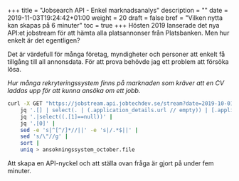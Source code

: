 +++
title = "Jobsearch API - Enkel marknadsanalys"
description = ""
date = 2019-11-03T19:24:42+01:00
weight = 20
draft = false
bref = "Vilken nytta kan skapas på 6 minuter"
toc = true
+++
Hösten 2019 lanserade det nya API:et jobstream för att hämta alla platsannonser från Platsbanken. Men hur enkelt är det egentligen?

Det är värdefull för många företag, myndigheter och personer att enkelt få tillgång till all annonsdata. För att prova behövde jag ett problem att försöka lösa.

_Hur många rekryteringssystem finns på marknaden som kräver att en CV laddas upp för att kunna ansöka om ett jobb._

```bash
curl -X GET "https://jobstream.api.jobtechdev.se/stream?date=2019-10-01" -H "accept: application/json" -H "api-key: {GET_YOUR_KEY:https://apirequest.jobtechdev.se/}" |
    jq '.[] | select(. | (.application_details.url // empty)) | [.application_details.url,.employer.url]' |
    jq '.|select((.[1]==null))' |
    jq '.[0]' |
    sed -e 's|^[^/]*//||' -e 's|/.*$||' |
    sed 's/\"//g' |
    sort |
    uniq > ansokningssystem_october.file
```

Att skapa en API-nyckel och att ställa ovan fråga är gjort på under fem minuter.
<!--stackedit_data:
eyJoaXN0b3J5IjpbMTk0MDc4MTkxNl19
-->